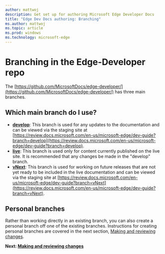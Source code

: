 ```yaml
---
author: mattwoj
description: Get set up for authoring Microsoft Edge Developer Docs
title: "Edge Dev Docs authoring: Branching"
ms.author: mattwoj
ms.topic: article
ms.prod: windows
ms.technology: microsoft-edge
---
```


# Branching in the Edge-Developer repo

The [https://github.com/MicrosoftDocs/edge-developer/](https://github.com/MicrosoftDocs/edge-developer/) has three main branches.

## Which main branch do I use?

+ **[develop](https://github.com/MicrosoftDocs/edge-developer)**: This branch is used for any updates to the documentation and can be viewed via the staging site at [https://review.docs.microsoft.com/en-us/microsoft-edge/dev-guide?branch=develop](https://review.docs.microsoft.com/en-us/microsoft-edge/dev-guide?branch=develop).
+ **[live](https://github.com/MicrosoftDocs/edge-developer/tree/live)**: This branch is used only for content currently published on the live site. It is recommended that any changes be made in the "develop" branch.
+ **[vNext](https://github.com/MicrosoftDocs/edge-developer/tree/vNext)**: This branch is used for working on future releases that are not yet ready to be included in the live documentation and can be viewed via the staging site at [https://review.docs.microsoft.com/en-us/microsoft-edge/dev-guide?branch=vNext](https://review.docs.microsoft.com/en-us/microsoft-edge/dev-guide?branch=vNext).

## Personal branches
Rather than working directly in an existing branch, you can also create a personal branch off one of the existing branches. Instructions for creating personal branches are covered in the next section, [Making and reviewing changes](making-and-reviewing-changes.md).

**Next: [Making and reviewing changes](making-and-reviewing-changes.md)**

